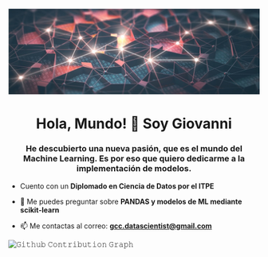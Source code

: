 ![REDES_NEURONALES](https://github.com/big-gio/big-gio/blob/main/IMAGEN/luces_redes_neuronales.jpg)

<h1 align="center">Hola, Mundo! 👋 Soy Giovanni</h1>
<h3 align="center">He descubierto una nueva pasión, que es el mundo del Machine Learning. Es por eso que quiero dedicarme a la implementación de modelos.</h3>

- Cuento con un **Diplomado en Ciencia de Datos por el ITPE**

- 💬 Me puedes preguntar sobre **PANDAS y modelos de ML mediante scikit-learn**

- 📫 Me contactas al correo: **gcc.datascientist@gmail.com**

</h4>  

![𝙶𝚒𝚝𝚑𝚞𝚋 𝙲𝚘𝚗𝚝𝚛𝚒𝚋𝚞𝚝𝚒𝚘𝚗 𝙶𝚛𝚊𝚙𝚑](https://github.com/big-gio/contribution-grid-snake.svg/blob/main/snake.svg)
